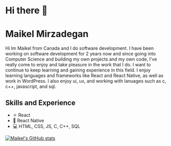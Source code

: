# Hi there :wave:


# Maikel Mirzadegan
Hi Im Maikel from Canada and I do software development. I have been working on software development for 2 years now and since going into Computer Science and building my own projects and my own code, I've really come to enjoy and take pleasure in the work that I do. I want to continue to keep learning and gaining experience in this field. I enjoy learning languages and frameworks like React and React Native, as well as work in WordPress. I also enjoy ui, ux, and working with lanuages such as c, c++, javascript, and sql.

## Skills and Experience
* ⚛ React
* 📱 React Native
* 💻 HTML, CSS, JS, C, C++, SQL

[![Maikel's GitHub stats](https://github-readme-stats.vercel.app/api?username=Maikel-Mirza)](https://github.com/Maikel-Mirzadegan/github-readme-stats)

